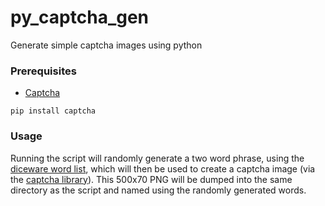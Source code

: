 # py_captcha_gen
Generate simple captcha images using python

### Prerequisites
* [Captcha](https://pypi.org/project/captcha/)

```
pip install captcha
```

### Usage
Running the script will randomly generate a two word phrase, using the [diceware word list](https://goblinehole.com/diceware_clean.txt), which will then be used to create a captcha image (via the [captcha library](https://github.com/lepture/captcha)). This 500x70 PNG will be dumped into the same directory as the script and named using the randomly generated words.
